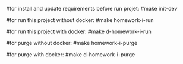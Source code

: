 #for install and update requirements before run projet: #make init-dev

#for run this project without docker: #make homework-i-run

#for run this project with docker: #make d-homework-i-run

#for purge without docker: #make homework-i-purge

#for purge with docker: #make d-homework-i-purge